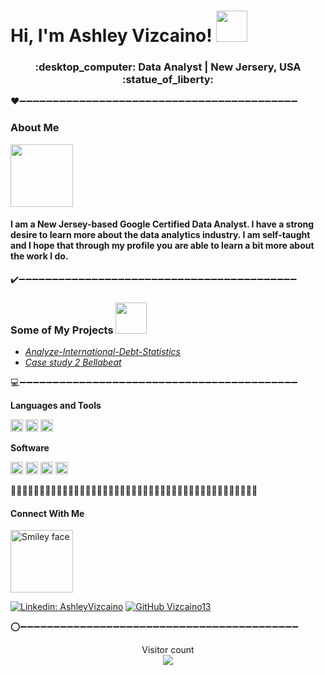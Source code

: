 <H1 align"center"> Hi, I'm Ashley Vizcaino! <img src="https://media2.giphy.com/media/fxLFhxNQFqfFXHVsOZ/giphy.gif?cid=ecf05e47hbi03b89mmorgd11mo5g0f6aq1l1chnc15hjhmqu&rid=giphy.gif&ct=s" width="50">

 <h3 align="center"> 
:desktop_computer: Data Analyst | New Jersery, USA :statue_of_liberty:
 
</h3>
 
:hearts::heavy_minus_sign::heavy_minus_sign::heavy_minus_sign::heavy_minus_sign::heavy_minus_sign::heavy_minus_sign::heavy_minus_sign::heavy_minus_sign::heavy_minus_sign::heavy_minus_sign::heavy_minus_sign::heavy_minus_sign::heavy_minus_sign::heavy_minus_sign::heavy_minus_sign::heavy_minus_sign::heavy_minus_sign::heavy_minus_sign::heavy_minus_sign::heavy_minus_sign::heavy_minus_sign::heavy_minus_sign::heavy_minus_sign::heavy_minus_sign::heavy_minus_sign::heavy_minus_sign::heavy_minus_sign::heavy_minus_sign::heavy_minus_sign::heavy_minus_sign::heavy_minus_sign::heavy_minus_sign::heavy_minus_sign::heavy_minus_sign::heavy_minus_sign::heavy_minus_sign::heavy_minus_sign::heavy_minus_sign::heavy_minus_sign::heavy_minus_sign::heavy_minus_sign::heavy_minus_sign:
### About Me 
<img src="https://media1.giphy.com/media/ioOOX8EMFXnos/giphy.gif?cid=ecf05e47if1k5s3qlcwf1xcx65dmo61sy6pahhy1cuwj3v5l&rid=giphy.gif&ct=s" height="100">

#### I am a New Jersey-based Google Certified Data Analyst. I have a strong desire to learn more about the data analytics industry.  I am self-taught and I hope that through my profile you are able to learn a bit more about the work I do.

:heavy_check_mark::heavy_minus_sign::heavy_minus_sign::heavy_minus_sign::heavy_minus_sign::heavy_minus_sign::heavy_minus_sign::heavy_minus_sign::heavy_minus_sign::heavy_minus_sign::heavy_minus_sign::heavy_minus_sign::heavy_minus_sign::heavy_minus_sign::heavy_minus_sign::heavy_minus_sign::heavy_minus_sign::heavy_minus_sign::heavy_minus_sign::heavy_minus_sign::heavy_minus_sign::heavy_minus_sign::heavy_minus_sign::heavy_minus_sign::heavy_minus_sign::heavy_minus_sign::heavy_minus_sign::heavy_minus_sign::heavy_minus_sign::heavy_minus_sign::heavy_minus_sign::heavy_minus_sign::heavy_minus_sign::heavy_minus_sign::heavy_minus_sign::heavy_minus_sign::heavy_minus_sign::heavy_minus_sign::heavy_minus_sign::heavy_minus_sign::heavy_minus_sign::heavy_minus_sign::heavy_minus_sign:

 ### Some of My Projects  <img src="https://media1.giphy.com/media/5fZ2QY1vicwbsWkFXd/giphy.gif?cid=ecf05e47tojjiqu0xccybl2qyyuywd9fx9lgo8bb2xk0fjz6&rid=giphy.gif&ct=s" width="50"> 

 
- [*Analyze-International-Debt-Statistics*](https://github.com/Vizcaino13/Ashley_Vizcaino_Portfolio/blob/main/data_analyst_projects/Analyze%20International%20Debt%20Statistics)  
- [*Case study 2 Bellabeat*](https://github.com/Vizcaino13/Casestudy2_Bellabeat/blob/main/case-study-2-bellabeat.ipynb)


:computer::heavy_minus_sign::heavy_minus_sign::heavy_minus_sign::heavy_minus_sign::heavy_minus_sign::heavy_minus_sign::heavy_minus_sign::heavy_minus_sign::heavy_minus_sign::heavy_minus_sign::heavy_minus_sign::heavy_minus_sign::heavy_minus_sign::heavy_minus_sign::heavy_minus_sign::heavy_minus_sign::heavy_minus_sign::heavy_minus_sign::heavy_minus_sign::heavy_minus_sign::heavy_minus_sign::heavy_minus_sign::heavy_minus_sign::heavy_minus_sign::heavy_minus_sign::heavy_minus_sign::heavy_minus_sign::heavy_minus_sign::heavy_minus_sign::heavy_minus_sign::heavy_minus_sign::heavy_minus_sign::heavy_minus_sign::heavy_minus_sign::heavy_minus_sign::heavy_minus_sign::heavy_minus_sign::heavy_minus_sign::heavy_minus_sign::heavy_minus_sign::heavy_minus_sign::heavy_minus_sign:


 <b>Languages and Tools </b>

<code><img height="20" src="https://e7.pngegg.com/pngimages/1012/958/png-clipart-rstudio-data-analysis-logo-datacamp-inc-editorial-board-blue-angle-thumbnail.png"></code>
<code><img height="20" src="https://e7.pngegg.com/pngimages/824/143/png-clipart-python-programming-language-computer-programming-others-miscellaneous-text-thumbnail.png"></code>
<code><img height="20" src="https://e7.pngegg.com/pngimages/167/148/png-clipart-microsoft-azure-sql-database-microsoft-sql-server-database-blue-text-thumbnail.png"></code>





<b>Software</b> 
  <br/>

<code><img height="20" src="https://e7.pngegg.com/pngimages/660/87/png-clipart-microsoft-excel-microsoft-project-logo-microsoft-word-excel-microsoft-excel-logo-angle-text-thumbnail.png"></code>
<code><img height="20" src="https://e7.pngegg.com/pngimages/660/350/png-clipart-green-and-white-sheet-icon-google-docs-google-sheets-spreadsheet-g-suite-google-angle-rectangle-thumbnail.png"></code>
<code><img height="20" src="https://e7.pngegg.com/pngimages/581/175/png-clipart-tableau-server-tableau-software-business-intelligence-software-computer-software-cmyk-blue-angle-thumbnail.png"></code>
<code><img height="20" src="https://e7.pngegg.com/pngimages/969/710/png-clipart-bigquery-google-cloud-platform-google-analytics-big-data-boundaries-text-logo-thumbnail.png"></code>


:link::heavy_minus_sign::heavy_minus_sign::heavy_minus_sign::heavy_minus_sign::heavy_minus_sign::heavy_minus_sign::heavy_minus_sign::heavy_minus_sign::heavy_minus_sign::heavy_minus_sign::heavy_minus_sign::heavy_minus_sign::heavy_minus_sign::heavy_minus_sign::heavy_minus_sign::heavy_minus_sign::heavy_minus_sign::heavy_minus_sign::heavy_minus_sign::heavy_minus_sign::heavy_minus_sign::heavy_minus_sign::heavy_minus_sign::heavy_minus_sign::heavy_minus_sign::heavy_minus_sign::heavy_minus_sign::heavy_minus_sign::heavy_minus_sign::heavy_minus_sign::heavy_minus_sign::heavy_minus_sign::heavy_minus_sign::heavy_minus_sign::heavy_minus_sign::heavy_minus_sign::heavy_minus_sign::heavy_minus_sign::heavy_minus_sign::heavy_minus_sign::heavy_minus_sign::heavy_minus_sign:

#### Connect With Me 



<img src="https://media4.giphy.com/media/g0jlZ04SeV4AM1lvFw/giphy.gif?cid=790b76112be1085bca9de0f9519ea6314e80c85a08254697&rid=giphy.gif&ct=g" alt="Smiley face" width="100">



[![Linkedin: AshleyVizcaino](https://img.shields.io/badge/-AshleyVizcaino-blue?style=flat-square&logo=Linkedin&logoColor=white&link=https://www.linkedin.com/in/ashley-vizcaino-a2197611b/)](https://www.linkedin.com/in/ashley-vizcaino-a2197611b/)
[![GitHub Vizcaino13](https://img.shields.io/github/followers/Vizcaino13?label=follow&style=social)](https://github.com/Vizcaino13)</H1>

:o::heavy_minus_sign::heavy_minus_sign::heavy_minus_sign::heavy_minus_sign::heavy_minus_sign::heavy_minus_sign::heavy_minus_sign::heavy_minus_sign::heavy_minus_sign::heavy_minus_sign::heavy_minus_sign::heavy_minus_sign::heavy_minus_sign::heavy_minus_sign::heavy_minus_sign::heavy_minus_sign::heavy_minus_sign::heavy_minus_sign::heavy_minus_sign::heavy_minus_sign::heavy_minus_sign::heavy_minus_sign::heavy_minus_sign::heavy_minus_sign::heavy_minus_sign::heavy_minus_sign::heavy_minus_sign::heavy_minus_sign::heavy_minus_sign::heavy_minus_sign::heavy_minus_sign::heavy_minus_sign::heavy_minus_sign::heavy_minus_sign::heavy_minus_sign::heavy_minus_sign::heavy_minus_sign::heavy_minus_sign::heavy_minus_sign::heavy_minus_sign::heavy_minus_sign::heavy_minus_sign:

<p align="center"> 
  Visitor count<br>
  <img src="https://profile-counter.glitch.me/vizcaino13/count.svg" />
</p>




